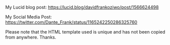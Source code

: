 My Lucid blog post: 
https://lucid.blog/davidfrankoziwo/post/1566624498

My Social Media Post:
https://twitter.com/Dante_Frank/status/1165242250286325760

Please note that the HTML template used is unique and has not been copied from anywhere. Thanks.
